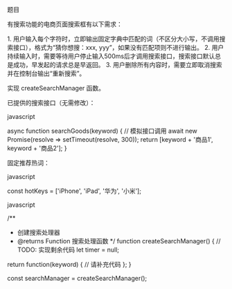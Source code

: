题目
 
有搜索功能的电商页面搜索框有以下需求：
 
1. 用户输入每个字符时，立即输出固定字典中匹配的词（不区分大小写，不调用搜索接口），格式为“猜你想搜：xxx, yyy”，如果没有匹配项则不进行输出。
2. 用户持续输入时，需要等待用户停止输入500ms后才调用搜索接口，搜索接口默认总是成功，早发起的请求总是早返回。
3. 用户删除所有内容时，需要立即取消搜索并在控制台输出“重新搜索”。
 
实现 createSearchManager 函数。
 
已提供的搜索接口（无需修改）：
 
javascript
  
async function searchGoods(keyword) {
  // 模拟接口调用
  await new Promise(resolve => setTimeout(resolve, 300));
  return [keyword + '商品1', keyword + '商品2'];
}
 
 
固定推荐热词：
 
javascript
  
const hotKeys = ['iPhone', 'iPad', '华为', '小米'];
 
 
javascript
  
/**
 * 创建搜索处理器
 * @returns Function 搜索处理函数
 */
function createSearchManager() {
  // TODO: 实现剩余代码
  let timer = null;

  return function(keyword) {
    // 请补充代码
  };
}

const searchManager = createSearchManager();